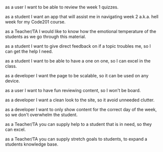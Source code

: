 as a user I want to be able to review the week 1 quizzes.

as a student I want an app that will assist me in navigating week 2 a.k.a. hell week for my Code201 course.

as a Teacher/TA I would like to know how the emotional temperature of the students as we go through this material.

as a student I want to give direct feedback on if a topic troubles me, so I can get the help I need.

as a student I want to be able to have a one on one, so I can excel in the class.

as a developer I want the page to be scalable, so it can be used on any device.

as a user I want to have fun reviewing content, so I won't be board.

as a developer I want a clean look to the site, so it avoid unneeded clutter.

as a developer I want to only show content for the correct day of the week, so we don't overwhelm the student.

as a Teacher/TA you can supply help to a student that is in need, so they can excel.

as a Teacher/TA you can supply stretch goals to students, to expand a students knowledge base.
